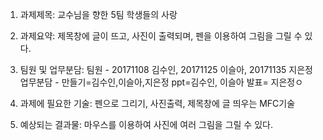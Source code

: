 1. 과제제목: 교수님을 향한 5팀 학생들의 사랑

2. 과제요약: 제목창에 글이 뜨고, 사진이 출력되며, 펜을 이용하여 그림을 그릴 수 있다. 

3. 팀원 및 업무분담: 팀원 - 20171108 김수인, 20171125 이슬아, 20171135 지은정
                    업무분담 - 만들기=김수인,이슬아,지은정 ppt=김수인, 이슬아  발표= 지은정ㅇ
4. 과제에 필요한 기술: 펜으로 그리기, 사진출력, 제목창에 글 띄우는 MFC기술

5. 예상되는 결과물: 마우스를 이용하여 사진에 여러 그림을 그릴 수 있다.
